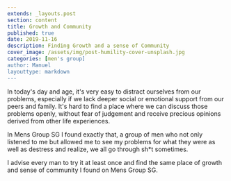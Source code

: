 ```yaml
---
extends: _layouts.post
section: content
title: Growth and Community
published: true
date: 2019-11-16
description: Finding Growth and a sense of Community
cover_image: /assets/img/post-humility-cover-unsplash.jpg
categories: [men's group]
author: Manuel
layouttype: markdown
---
```


In today's day and age, it's very easy to distract ourselves from our problems, especially if we lack deeper social or emotional support from our peers and family. It's hard to find a place where we can discuss those problems openly, without fear of judgement and receive precious opinions derived from other life experiences.

In Mens Group SG I found exactly that, a group of men who not only listened to me but allowed me to see my problems for what they were as well as destress and realize, we all go through sh*t sometimes.

I advise every man to try it at least once and find the same place of growth and sense of community I found on Mens Group SG.
